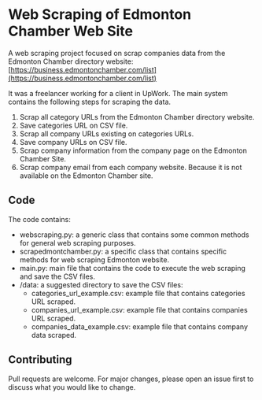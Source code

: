 # Web Scraping of Edmonton Chamber Web Site

A web scraping project focused on scrap companies data from the Edmonton Chamber directory website: [https://business.edmontonchamber.com/list](https://business.edmontonchamber.com/list)

It was a freelancer working for a client in UpWork. The main system contains the following steps for scraping the data.

1. Scrap all category URLs from the Edmonton Chamber directory website.
2. Save categories URL on CSV file.
3. Scrap all company URLs existing on categories URLs.
4. Save company URLs on CSV file.
5. Scrap company information from the company page on the Edmonton Chamber Site.
6. Scrap company email from each company website. Because it is not available on the Edmonton Chamber site.

## Code

The code contains:

- webscraping.py: a generic class that contains some common methods for general web scraping purposes.
- scrapedmontchamber.py: a specific class that contains specific methods for web scraping Edmonton website.
- main.py: main file that contains the code to execute the web scraping and save the CSV files.
- /data: a suggested directory to save the CSV files:
  - categories_url_example.csv: example file that contains categories URL scraped.
  - companies_url_example.csv: example file that contains companies URL scraped.
  - companies_data_example.csv: example file that contains company data scraped.

## Contributing

Pull requests are welcome. For major changes, please open an issue first to discuss what you would like to change.
